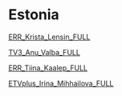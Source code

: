 # Estonia

[ERR_Krista_Lensin_FULL](Estonia%202724b6c9c50780d1891adfafdd2842fa/ERR_Krista_Lensin_FULL%202724b6c9c507813293f7d349e5f5c848.md)

[TV3_Anu_Valba_FULL](Estonia%202724b6c9c50780d1891adfafdd2842fa/TV3_Anu_Valba_FULL%202724b6c9c5078109bbd7de5386410baa.md)

[ERR_Tiina_Kaalep_FULL](Estonia%202724b6c9c50780d1891adfafdd2842fa/ERR_Tiina_Kaalep_FULL%202724b6c9c507812caf29deff93631aa3.md)

[ETVplus_Irina_Mihhailova_FULL](Estonia%202724b6c9c50780d1891adfafdd2842fa/ETVplus_Irina_Mihhailova_FULL%202724b6c9c50781de8febf9251b697b76.md)